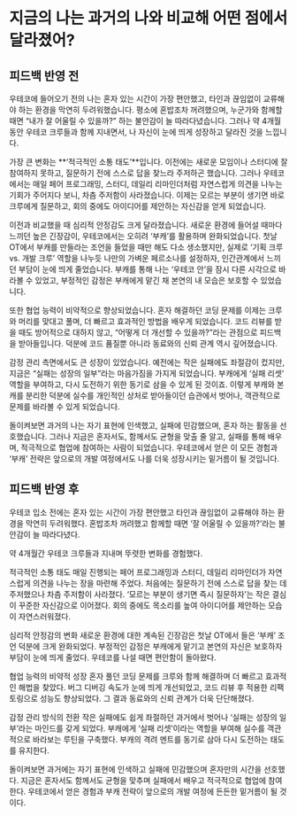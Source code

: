 # 지금의 나는 과거의 나와 비교해 어떤 점에서 달라졌어?

## 피드백 반영 전
우테코에 들어오기 전의 나는 혼자 있는 시간이 가장 편안했고, 타인과 끊임없이 교류해야 하는 환경을 막연히 두려워했습니다. 평소에 혼밥조차 꺼려했으며, 누군가와 함께할 때면 “내가 잘 어울릴 수 있을까?” 하는 불안감이 늘 따라다녔습니다. 그러나 약 4개월 동안 우테코 크루들과 함께 지내면서, 나 자신이 눈에 띄게 성장하고 달라진 것을 느낍니다.

가장 큰 변화는 **‘적극적인 소통 태도’**입니다. 이전에는 새로운 모임이나 스터디에 잘 참여하지 못하고, 질문하기 전에 스스로 답을 찾느라 주저하곤 했습니다. 그러나 우테코에서는 매일 페어 프로그래밍, 스터디, 데일리 리마인더처럼 자연스럽게 의견을 나누는 기회가 주어지다 보니, 차츰 주저함이 사라졌습니다. 이제는 모르는 부분이 생기면 바로 크루에게 질문하고, 회의 중에도 아이디어를 제안하는 자신감을 얻게 되었습니다.

이전과 비교했을 때 심리적 안정감도 크게 달라졌습니다. 새로운 환경에 들어설 때마다 느끼던 높은 긴장감이, 우테코에서는 오히려 ‘부캐’를 활용하며 완화되었습니다. 첫날 OT에서 부캐를 만들라는 조언을 들었을 때만 해도 다소 생소했지만, 실제로 ‘기획 크루 vs. 개발 크루’ 역할을 나누듯 나만의 가벼운 페르소나를 설정하자, 인간관계에서 느끼던 부담이 눈에 띄게 줄었습니다. 부캐를 통해 나는 ‘우테코 안’을 잠시 다른 시각으로 바라볼 수 있었고, 부정적인 감정은 부캐에게 맡긴 채 본연의 내 모습은 보호할 수 있었습니다.

또한 협업 능력이 비약적으로 향상되었습니다. 혼자 해결하던 코딩 문제를 이제는 크루와 머리를 맞대고 풀며, 더 빠르고 효과적인 방법을 배우게 되었습니다. 코드 리뷰를 받을 때도 방어적으로 대하지 않고, “어떻게 더 개선할 수 있을까?”라는 관점으로 피드백을 받아들입니다. 덕분에 코드 품질뿐 아니라 동료와의 신뢰 관계 역시 깊어졌습니다.

감정 관리 측면에서도 큰 성장이 있었습니다. 예전에는 작은 실패에도 좌절감이 컸지만, 지금은 “실패는 성장의 일부”라는 마음가짐을 가지게 되었습니다. 부캐에게 ‘실패 리셋’ 역할을 부여하고, 다시 도전하기 위한 동기로 삼을 수 있게 된 것이죠. 이렇게 부캐와 본캐를 분리한 덕분에 실수를 개인적인 상처로 받아들이던 습관에서 벗어나, 객관적으로 문제를 바라볼 수 있게 되었습니다.

돌이켜보면 과거의 나는 자기 표현에 인색했고, 실패에 민감했으며, 혼자 하는 활동을 선호했습니다. 그러나 지금은 혼자서도, 함께서도 균형을 맞출 줄 알고, 실패를 통해 배우며, 적극적으로 협업에 참여하는 사람이 되었습니다. 우테코에서 얻은 이 모든 경험과 ‘부캐’ 전략은 앞으로의 개발 여정에서도 나를 더욱 성장시키는 밑거름이 될 것입니다.



## 피드백 반영 후
우테코 입소 전에는 혼자 있는 시간이 가장 편안했고 타인과 끊임없이 교류해야 하는 환경을 막연히 두려워했다.
혼밥조차 꺼려했고 함께할 때면 ‘잘 어울릴 수 있을까?’라는 불안감이 늘 따라다녔다.

약 4개월간 우테코 크루들과 지내며 뚜렷한 변화를 경험했다.

적극적인 소통 태도
매일 진행되는 페어 프로그래밍과 스터디, 데일리 리마인더가 자연스럽게 의견을 나누는 장을 마련해 주었다.
처음에는 질문하기 전에 스스로 답을 찾는 데 주저했으나 차츰 주저함이 사라졌다.
‘모르는 부분이 생기면 즉시 질문하자’는 작은 결심이 꾸준한 자신감으로 이어졌다.
회의 중에도 목소리를 높여 아이디어를 제안하는 모습이 자연스러워졌다.

심리적 안정감의 변화
새로운 환경에 대한 계속된 긴장감은 첫날 OT에서 들은 ‘부캐’ 조언 덕분에 크게 완화되었다.
부정적인 감정은 부캐에게 맡기고 본연의 자신은 보호하자 부담이 눈에 띄게 줄었다.
우테코를 나설 때면 편안함이 돌아왔다.

협업 능력의 비약적 성장
혼자 풀던 코딩 문제를 크루와 함께 해결하며 더 빠르고 효과적인 해법을 찾았다.
버그 디버깅 속도가 눈에 띄게 개선되었고, 코드 리뷰 후 적용한 리팩토링으로 성능도 향상되었다.
그 결과 동료와의 신뢰 관계가 더욱 단단해졌다.

감정 관리 방식의 전환
작은 실패에도 쉽게 좌절하던 과거에서 벗어나 ‘실패는 성장의 일부’라는 마인드를 갖게 되었다.
부캐에게 ‘실패 리셋’이라는 역할을 부여해 실수를 객관적으로 바라보는 루틴을 구축했다.
부캐의 격려 멘트를 동기로 삼아 다시 도전하는 태도를 유지한다.

돌이켜보면 과거에는 자기 표현에 인색하고 실패에 민감했으며 혼자만의 시간을 선호했다.
지금은 혼자서도 함께서도 균형을 맞추며 실패에서 배우고 적극적으로 협업에 참여한다.
우테코에서 얻은 경험과 부캐 전략이 앞으로의 개발 여정에 든든한 밑거름이 될 것이다.
